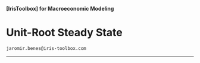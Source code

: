 
__[IrisToolbox] for Macroeconomic Modeling__

# Unit-Root Steady State

`jaromir.benes@iris-toolbox.com`

---

